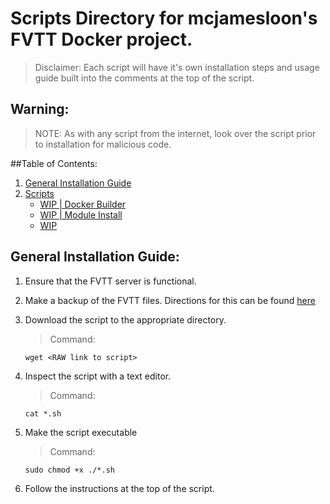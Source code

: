 # Scripts Directory for mcjamesloon's FVTT Docker project.
> Disclaimer: Each script will have it's own installation steps and usage guide built into the comments at the top of the script.

## Warning:
> NOTE: As with any script from the internet, look over the script prior to installation for malicious code.

##Table of Contents:
1. [General Installation Guide](#general-installation-guide)
2. [Scripts](Scripts)
   - [WIP | Docker Builder](Scripts/Docker-Builder.sh)
   - [WIP | Module Install](Scripts/Install-module.sh)
   - [WIP](WIP)

## General Installation Guide:
1. Ensure that the FVTT server is functional.
2. Make a backup of the FVTT files. Directions for this can be found [here](docs/Backup.md)
3. Download the script to the appropriate directory.
   > Command:
   ```
   wget <RAW link to script>
   ```

4. Inspect the script with a text editor.
   > Command:
   ```
   cat *.sh
   ```

5. Make the script executable
   > Command:
   ```
   sudo chmod +x ./*.sh
   ```

7. Follow the instructions at the top of the script.
